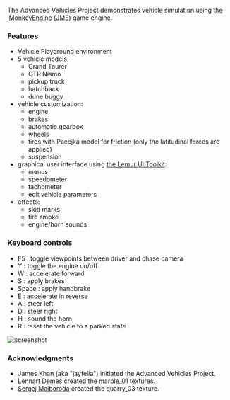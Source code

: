 The Advanced Vehicles Project demonstrates
vehicle simulation using [the jMonkeyEngine (JME)][jme] game engine.

### Features

+ Vehicle Playground environment
+ 5 vehicle models:
  + Grand Tourer
  + GTR Nismo
  + pickup truck
  + hatchback
  + dune buggy
+ vehicle customization:
  + engine
  + brakes
  + automatic gearbox
  + wheels
  + tires with Pacejka model for friction (only the latitudinal forces are applied)
  + suspension
+ graphical user interface using [the Lemur UI Toolkit][lemur]:
  + menus
  + speedometer
  + tachometer
  + edit vehicle parameters
+ effects:
  + skid marks
  + tire smoke
  + engine/horn sounds

### Keyboard controls

+ F5 : toggle viewpoints between driver and chase camera
+ Y : toggle the engine on/off
+ W : accelerate forward
+ S : apply brakes
+ Space : apply handbrake
+ E : accelerate in reverse
+ A : steer left
+ D : steer right
+ H : sound the horn
+ R : reset the vehicle to a parked state

![screenshot](https://i.ibb.co/JyPHdv8/image.png)

[jme]: http://jmonkeyengine.org  "jMonkeyEngine Project"
[lemur]: https://github.com/jMonkeyEngine-Contributions/Lemur "Lemur UI Toolkit"
[sergej]: https://hdrihaven.com/hdris/?a=Sergej%20Majboroda "HDRIs by Sergej Majboroda"

### Acknowledgments

+ James Khan (aka "jayfella") initiated the Advanced Vehicles Project.
+ Lennart Demes created the marble_01 textures.
+ [Sergej Majboroda][sergej] created the quarry_03 texture.

